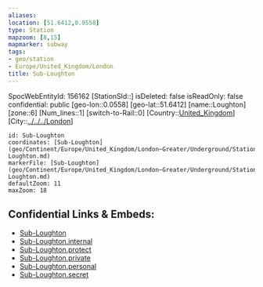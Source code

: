 ```yaml
---
aliases: 
location: [51.6412,0.0558]
type: Station 
mapzoom: [8,15] 
mapmarker: subway 
tags:
- geo/station
- Europe/United_Kingdom/London
title: Sub-Loughton
---
```

SpocWebEntityId: 156162
[StationSId::]
isDeleted: false
isReadOnly: false
confidential: public
[geo-lon::0.0558]
[geo-lat::51.6412]
[name::Loughton]
[zone::6]
[Num_lines::1]
[switch-to-Rail::0]
[Country::[United_Kingdom](geo/Continent/Europe/United_Kingdom.md)]
[City::[../../../London](../../../London)]


```leaflet
id: Sub-Loughton
coordinates: [Sub-Loughton](geo/Continent/Europe/United_Kingdom/London~Greater/Underground/Station/Sub-Loughton.md)
markerFile: [Sub-Loughton](geo/Continent/Europe/United_Kingdom/London~Greater/Underground/Station/Sub-Loughton.md)
defaultZoom: 11 
maxZoom: 18
```


## Confidential Links & Embeds: 
- [Sub-Loughton](../../../../../../../../_public/geo/Continent/Europe/United_Kingdom/London~Greater/Underground/Station/Sub-Loughton.md) 
- [Sub-Loughton.internal](../../../../../../../../_internal/geo/Continent/Europe/United_Kingdom/London~Greater/Underground/Station/Sub-Loughton.internal.md) 
- [Sub-Loughton.protect](../../../../../../../../_protect/geo/Continent/Europe/United_Kingdom/London~Greater/Underground/Station/Sub-Loughton.protect.md) 
- [Sub-Loughton.private](../../../../../../../../_private/geo/Continent/Europe/United_Kingdom/London~Greater/Underground/Station/Sub-Loughton.private.md) 
- [Sub-Loughton.personal](../../../../../../../../_personal/geo/Continent/Europe/United_Kingdom/London~Greater/Underground/Station/Sub-Loughton.personal.md) 
- [Sub-Loughton.secret](../../../../../../../../_secret/geo/Continent/Europe/United_Kingdom/London~Greater/Underground/Station/Sub-Loughton.secret.md) 
